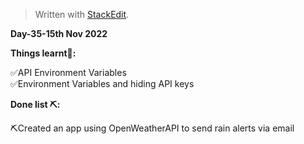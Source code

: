 ﻿<!DOCTYPE html>
<html>

<head>
  <meta charset="utf-8">
  <meta name="viewport" content="width=device-width, initial-scale=1.0">
  <link rel="stylesheet" href="https://stackedit.io/style.css" />
</head>

<body class="stackedit">
  <div class="stackedit__html"><blockquote>
<p>Written with <a href="https://stackedit.io/">StackEdit</a>.</p>
</blockquote>
<p><strong>Day-35-15th Nov 2022</strong></p>
<p><strong>Things learnt📝:</strong></p>
<p>✅API Environment Variables<br>
✅Environment Variables and hiding API keys</p>
<p><strong>Done list ⛏️:</strong></p>
<p>⛏️Created an app using OpenWeatherAPI to send rain alerts via email</p>
</div>
</body>

</html>
